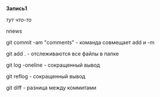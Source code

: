 **Запись1**

*тут что-то*

nnews 

git commit -am "comments" - команда совмещает add  и -m

git add . - отслеживаются все файлы в папке

git log -oneline - сокращенный вывод 

git reflog - сокращенный вывод


git diff <hash1> <hash2> - разница между коммитами



